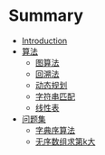 # Summary

* [Introduction](README.md)
* [算法]()
    * [图算法](/algorithm/Graph/README.md)
    * [回溯法](/algorithm/BackTracking/README.md)
    * [动态规划](/algorithm/DP/README.md)
    * [字符串匹配](/algorithm/StringMatching/README.md)
    * [线性表](/algorithm/Array/README.md)
* [问题集]()
    * [字典序算法](/problems/字典序算法.md)
    * [无序数组求第k大](/problems/无序数组求第k大.md)